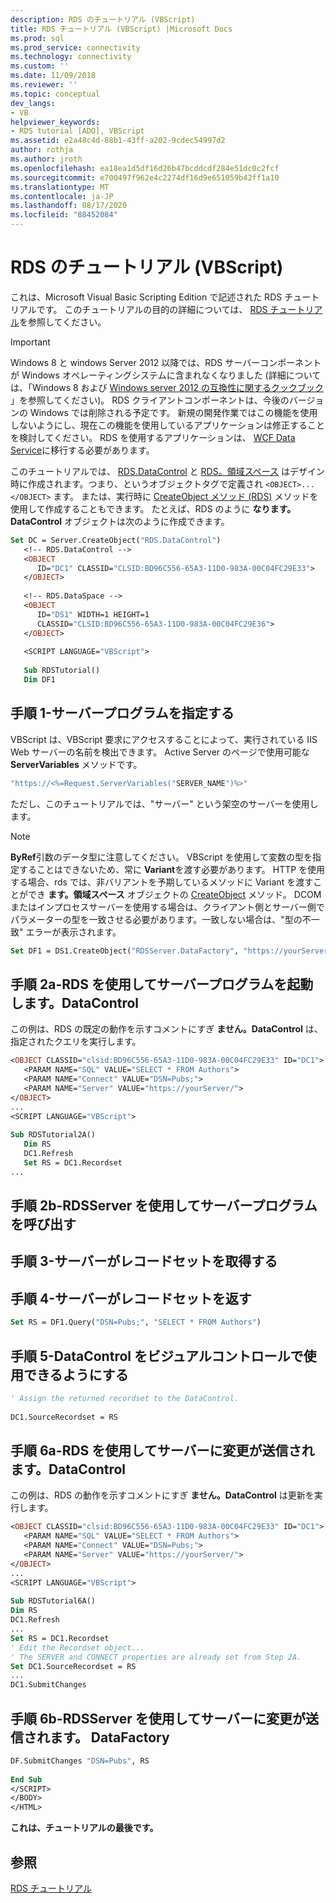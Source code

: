 ```yaml
---
description: RDS のチュートリアル (VBScript)
title: RDS チュートリアル (VBScript) |Microsoft Docs
ms.prod: sql
ms.prod_service: connectivity
ms.technology: connectivity
ms.custom: ''
ms.date: 11/09/2018
ms.reviewer: ''
ms.topic: conceptual
dev_langs:
- VB
helpviewer_keywords:
- RDS tutorial [ADO], VBScript
ms.assetid: e2a48c4d-88b1-43ff-a202-9cdec54997d2
author: rothja
ms.author: jroth
ms.openlocfilehash: ea18ea1d5df16d26b47bcddcdf284e51dc0c2fcf
ms.sourcegitcommit: e700497f962e4c2274df16d9e651059b42ff1a10
ms.translationtype: MT
ms.contentlocale: ja-JP
ms.lasthandoff: 08/17/2020
ms.locfileid: "88452084"
---
```

# <a name="rds-tutorial-vbscript"></a>RDS のチュートリアル (VBScript)
これは、Microsoft Visual Basic Scripting Edition で記述された RDS チュートリアルです。 このチュートリアルの目的の詳細については、 [RDS チュートリアル](../../../ado/guide/remote-data-service/rds-tutorial.md)を参照してください。  
  
> [!IMPORTANT]
>  Windows 8 と windows Server 2012 以降では、RDS サーバーコンポーネントが Windows オペレーティングシステムに含まれなくなりました (詳細については、「Windows 8 および [Windows server 2012 の互換性に関するクックブック](https://www.microsoft.com/download/details.aspx?id=27416) 」を参照してください)。 RDS クライアントコンポーネントは、今後のバージョンの Windows では削除される予定です。 新規の開発作業ではこの機能を使用しないようにし、現在この機能を使用しているアプリケーションは修正することを検討してください。 RDS を使用するアプリケーションは、 [WCF Data Service](https://go.microsoft.com/fwlink/?LinkId=199565)に移行する必要があります。  
  
 このチュートリアルでは、 [RDS.DataControl](../../../ado/reference/rds-api/datacontrol-object-rds.md) と [RDS。領域スペース](../../../ado/reference/rds-api/dataspace-object-rds.md) はデザイン時に作成されます。つまり、というオブジェクトタグで定義され `<OBJECT>...</OBJECT>` ます。 または、実行時に [CreateObject メソッド (RDS)](../../../ado/reference/rds-api/createobject-method-rds.md) メソッドを使用して作成することもできます。 たとえば、RDS のように **なります。DataControl** オブジェクトは次のように作成できます。  
  
```vb
Set DC = Server.CreateObject("RDS.DataControl")  
   <!-- RDS.DataControl -->  
   <OBJECT   
      ID="DC1" CLASSID="CLSID:BD96C556-65A3-11D0-983A-00C04FC29E33">  
   </OBJECT>  
  
   <!-- RDS.DataSpace -->  
   <OBJECT   
      ID="DS1" WIDTH=1 HEIGHT=1  
      CLASSID="CLSID:BD96C556-65A3-11D0-983A-00C04FC29E36">  
   </OBJECT>  
  
   <SCRIPT LANGUAGE="VBScript">  
  
   Sub RDSTutorial()  
   Dim DF1   
```  
  
## <a name="step-1---specify-a-server-program"></a>手順 1-サーバープログラムを指定する  
 VBScript は、VBScript 要求にアクセスすることによって、実行されている IIS Web サーバーの名前を検出できます。 Active Server のページで使用可能な **ServerVariables** メソッドです。  
  
```vb
"https://<%=Request.ServerVariables("SERVER_NAME")%>"  
```  
  
 ただし、このチュートリアルでは、"サーバー" という架空のサーバーを使用します。  
  
> [!NOTE]
>  **ByRef**引数のデータ型に注意してください。 VBScript を使用して変数の型を指定することはできないため、常に **Variant**を渡す必要があります。 HTTP を使用する場合、rds では、非バリアントを予期しているメソッドに Variant を渡すことができ **ます。領域スペース** オブジェクトの [CreateObject](../../../ado/reference/rds-api/createobject-method-rds.md) メソッド。 DCOM またはインプロセスサーバーを使用する場合は、クライアント側とサーバー側でパラメーターの型を一致させる必要があります。一致しない場合は、"型の不一致" エラーが表示されます。  
  
```vb
Set DF1 = DS1.CreateObject("RDSServer.DataFactory", "https://yourServer")  
```  
  
## <a name="step-2a---invoke-the-server-program-with-rdsdatacontrol"></a>手順 2a-RDS を使用してサーバープログラムを起動します。DataControl  
 この例は、RDS の既定の動作を示すコメントにすぎ **ません。DataControl** は、指定されたクエリを実行します。  
  
```vb
<OBJECT CLASSID="clsid:BD96C556-65A3-11D0-983A-00C04FC29E33" ID="DC1">  
   <PARAM NAME="SQL" VALUE="SELECT * FROM Authors">  
   <PARAM NAME="Connect" VALUE="DSN=Pubs;">  
   <PARAM NAME="Server" VALUE="https://yourServer/">  
</OBJECT>  
...  
<SCRIPT LANGUAGE="VBScript">  
  
Sub RDSTutorial2A()  
   Dim RS  
   DC1.Refresh  
   Set RS = DC1.Recordset  
...  
```  
  
## <a name="step-2b---invoke-the-server-program-with-rdsserverdatafactory"></a>手順 2b-RDSServer を使用してサーバープログラムを呼び出す  
  
## <a name="step-3---server-obtains-a-recordset"></a>手順 3-サーバーがレコードセットを取得する  
  
## <a name="step-4---server-returns-the-recordset"></a>手順 4-サーバーがレコードセットを返す  
  
```vb
Set RS = DF1.Query("DSN=Pubs;", "SELECT * FROM Authors")  
```  
  
## <a name="step-5---datacontrol-is-made-usable-by-visual-controls"></a>手順 5-DataControl をビジュアルコントロールで使用できるようにする  
  
```vb
' Assign the returned recordset to the DataControl.  
  
DC1.SourceRecordset = RS  
```  
  
## <a name="step-6a---changes-are-sent-to-the-server-with-rdsdatacontrol"></a>手順 6a-RDS を使用してサーバーに変更が送信されます。DataControl  
 この例は、RDS の動作を示すコメントにすぎ **ません。DataControl** は更新を実行します。  
  
```vb
<OBJECT CLASSID="clsid:BD96C556-65A3-11D0-983A-00C04FC29E33" ID="DC1">  
   <PARAM NAME="SQL" VALUE="SELECT * FROM Authors">  
   <PARAM NAME="Connect" VALUE="DSN=Pubs;">  
   <PARAM NAME="Server" VALUE="https://yourServer/">  
</OBJECT>  
...  
<SCRIPT LANGUAGE="VBScript">  
  
Sub RDSTutorial6A()  
Dim RS  
DC1.Refresh  
...  
Set RS = DC1.Recordset  
' Edit the Recordset object...  
' The SERVER and CONNECT properties are already set from Step 2A.  
Set DC1.SourceRecordset = RS  
...  
DC1.SubmitChanges  
```  
  
## <a name="step-6b---changes-are-sent-to-the-server-with-rdsserverdatafactory"></a>手順 6b-RDSServer を使用してサーバーに変更が送信されます。 DataFactory  
  
```vb
DF.SubmitChanges "DSN=Pubs", RS  
  
End Sub  
</SCRIPT>  
</BODY>  
</HTML>  
```  
  
 **これは、チュートリアルの最後です。**  
  
## <a name="see-also"></a>参照  
 [RDS チュートリアル](../../../ado/guide/remote-data-service/rds-tutorial.md)   
